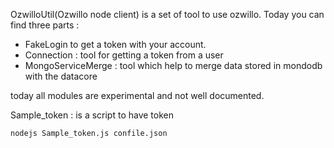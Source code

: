 

OzwilloUtil(Ozwillo node client) is a set of tool to use ozwillo.
Today you can find three parts : 
- FakeLogin to get a token with your account.
- Connection : tool for getting a token from a user
- MongoServiceMerge : tool which help to merge data stored in mondodb with the datacore

today all modules are experimental and not well documented.

Sample_token : is a script to have token

`` nodejs Sample_token.js confile.json ``